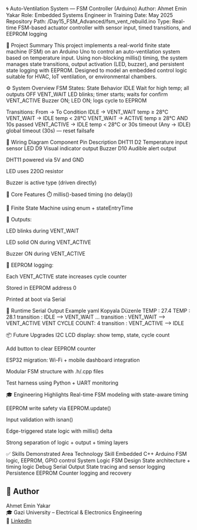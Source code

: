 🌀 Auto-Ventilation System — FSM Controller (Arduino)
Author: Ahmet Emin Yakar
Role: Embedded Systems Engineer in Training
Date: May 2025
Repository Path: /Day15_FSM_Advanced/fsm_vent_rebuild.ino
Type: Real-time FSM-based actuator controller with sensor input, timed transitions, and EEPROM logging

🧠 Project Summary
This project implements a real-world finite state machine (FSM) on an Arduino Uno to control an auto-ventilation system based on temperature input. Using non-blocking millis() timing, the system manages state transitions, output activation (LED, buzzer), and persistent state logging with EEPROM. Designed to model an embedded control logic suitable for HVAC, IoT ventilation, or environmental chambers.

⚙️ System Overview
FSM States:
State	Behavior
IDLE	Wait for high temp; all outputs OFF
VENT_WAIT	LED blinks; timer starts; waits for confirm
VENT_ACTIVE	Buzzer ON; LED ON; logs cycle to EEPROM

Transitions:
From → To	Condition
IDLE → VENT_WAIT	temp ≥ 28°C
VENT_WAIT → IDLE	temp < 28°C
VENT_WAIT → ACTIVE	temp ≥ 28°C AND 10s passed
VENT_ACTIVE → IDLE	temp < 28°C or 30s timeout
(Any → IDLE)	global timeout (30s) — reset failsafe

🔌 Wiring Diagram
Component	Pin	Description
DHT11	D2	Temperature input sensor
LED	D9	Visual indicator output
Buzzer	D10	Audible alert output

DHT11 powered via 5V and GND

LED uses 220Ω resistor

Buzzer is active type (driven directly)

🧩 Core Features
⏱️ millis()-based timing (no delay())

🔁 Finite State Machine using enum + stateEntryTime

🔔 Outputs:

LED blinks during VENT_WAIT

LED solid ON during VENT_ACTIVE

Buzzer ON during VENT_ACTIVE

💾 EEPROM logging:

Each VENT_ACTIVE state increases cycle counter

Stored in EEPROM address 0

Printed at boot via Serial

🧪 Runtime Serial Output Example
yaml
Kopyala
Düzenle
TEMP : 27.4
TEMP : 28.1
transition : IDLE --> VENT_WAIT
...
transition : VENT_WAIT --> VENT_ACTIVE
VENT CYCLE COUNT: 4
transition : VENT_ACTIVE --> IDLE


📦 Future Upgrades
I2C LCD display: show temp, state, cycle count

Add button to clear EEPROM counter

ESP32 migration: Wi-Fi + mobile dashboard integration

Modular FSM structure with .h/.cpp files

Test harness using Python + UART monitoring

🎓 Engineering Highlights
Real-time FSM modeling with state-aware timing

EEPROM write safety via EEPROM.update()

Input validation with isnan()

Edge-triggered state logic with millis() delta

Strong separation of logic + output + timing layers

✅ Skills Demonstrated
Area	Technology	Skill
Embedded C++	Arduino	FSM logic, EEPROM, GPIO control
System Logic	FSM Design	State architecture + timing logic
Debug	Serial Output	State tracing and sensor logging
Persistence	EEPROM	Counter logging and recovery



## 👤 Author

Ahmet Emin Yakar  
🎓 Gazi University – Electrical & Electronics Engineering  
🔗 [LinkedIn](https://www.linkedin.com/in/ahmet-emin-yakar-bbb6732a6/)
